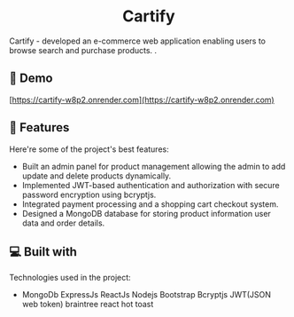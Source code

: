 <h1 align="center" id="title">Cartify</h1>

<p id="description">Cartify - developed an e-commerce web application enabling users to browse search and purchase products. .</p>

<h2>🚀 Demo</h2>

[https://cartify-w8p2.onrender.com](https://cartify-w8p2.onrender.com)

  
  
<h2>🧐 Features</h2>

Here're some of the project's best features:

*   Built an admin panel for product management allowing the admin to add update and delete products dynamically.
*   Implemented JWT-based authentication and authorization with secure password encryption using bcryptjs.
*   Integrated payment processing and a shopping cart checkout system.
*   Designed a MongoDB database for storing product information user data and order details.

  
  
<h2>💻 Built with</h2>

Technologies used in the project:

*   MongoDb ExpressJs ReactJs Nodejs Bootstrap Bcryptjs JWT(JSON web token) braintree react hot toast
